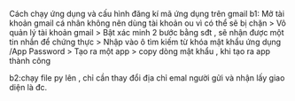 Cách chạy ứng dụng và cấu hình đăng kí mã ứng dụng trên gmail 
b1: Mở tài khoản gmail cá nhân không nên dùng tài khoản ou  vì có thể sẽ bị chặn
    > Vô quản lý tài khoản  gmail
    > Bật xác minh 2 bước bằng sđt , sẽ nhận được một tin nhắn để  chứng thực
    > Nhập vào ô tìm kiếm từ khóa  mật khẩu ứng dụng /App Password
    > Tạo ra một app
    > copy dòng  mật khẩu , khi tạo ra app thành công

b2:chạy file py lên , chỉ cần thay đổi địa chỉ emal người gửi và nhận lấy giao diện là đc.


